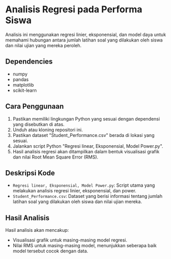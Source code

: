 # Analisis Regresi pada Performa Siswa

Analisis ini menggunakan regresi linier, eksponensial, dan model daya untuk memahami hubungan antara jumlah latihan soal yang dilakukan oleh siswa dan nilai ujian yang mereka peroleh. 

## Dependencies

- numpy
- pandas
- matplotlib
- scikit-learn

## Cara Penggunaan

1. Pastikan memiliki lingkungan Python yang sesuai dengan dependensi yang disebutkan di atas.
2. Unduh atau kloning repositori ini.
3. Pastikan dataset "Student_Performance.csv" berada di lokasi yang sesuai.
4. Jalankan script Python "Regresi linear, Eksponensial, Model Power.py".
5. Hasil analisis regresi akan ditampilkan dalam bentuk visualisasi grafik dan nilai Root Mean Square Error (RMS).

## Deskripsi Kode

- `Regresi linear, Eksponensial, Model Power.py`: Script utama yang melakukan analisis regresi linier, eksponensial, dan power.
- `Student_Performance.csv`: Dataset yang berisi informasi tentang jumlah latihan soal yang dilakukan oleh siswa dan nilai ujian mereka.

## Hasil Analisis

Hasil analisis akan mencakup:
- Visualisasi grafik untuk masing-masing model regresi.
- Nilai RMS untuk masing-masing model, menunjukkan seberapa baik model tersebut cocok dengan data.
